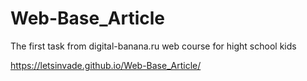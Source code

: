 # Web-Base_Article
The first task from digital-banana.ru web course for hight school kids

https://letsinvade.github.io/Web-Base_Article/
